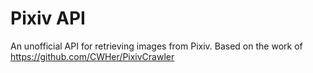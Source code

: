 # Pixiv API
An unofficial API for retrieving images from Pixiv.
Based on the work of https://github.com/CWHer/PixivCrawler
